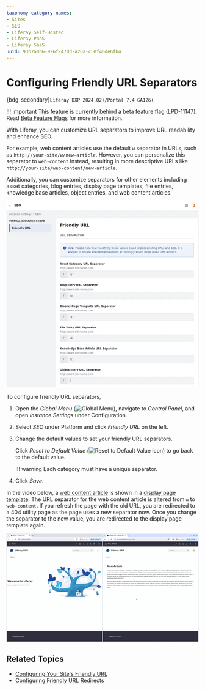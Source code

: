 ```yaml
---
taxonomy-category-names:
- Sites
- SEO
- Liferay Self-Hosted
- Liferay PaaS
- Liferay SaaS
uuid: 93b7a0b6-926f-47dd-a26a-c50f40de6fb4
---
```


# Configuring Friendly URL Separators

{bdg-secondary}`Liferay DXP 2024.Q2+/Portal 7.4 GA126+`

!!! important
    This feature is currently behind a beta feature flag (LPD-11147). Read [Beta Feature Flags](../../../system-administration/configuring-liferay/feature-flags.md#beta-feature-flags) for more information.

With Liferay, you can customize URL separators to improve URL readability and enhance SEO.

For example, web content articles use the default `w` separator in URLs, such as `http://your-site/w/new-article`. However, you can personalize this separator to `web-content` instead, resulting in more descriptive URLs like `http://your-site/web-content/new-article`.

Additionally, you can customize separators for other elements including asset categories, blog entries, display page templates, file entries, knowledge base articles, object entries, and web content articles.

![Customizable URL separators.](./configuring-friendly-url-separators/images/01.png)

To configure friendly URL separators,

1. Open the *Global Menu* (![Global Menu](../../../images/icon-applications-menu.png)), navigate to *Control Panel*, and open *Instance Settings* under Configuration.

1. Select *SEO* under Platform and click *Friendly URL* on the left.

1. Change the default values to set your friendly URL separators.

   Click *Reset to Default Value* (![Reset to Default Value icon](../../../images/icon-history.png)) to go back to the default value.

   !!! warning
       Each category must have a unique separator.

1. Click *Save*.

In the video below, a [web content article](../../../content-authoring-and-management/web-content.md) is shown in a [display page template](../../displaying-content/using-display-page-templates.md). The URL separator for the web content article is altered from `w` to `web-content`. If you refresh the page with the old URL, you are redirected to a 404 utility page as the page uses a new separator now. Once you change the separator to the new value, you are redirected to the display page template again.

![Configuring a friendly URL separator.](./configuring-friendly-url-separators/images/02.gif)

## Related Topics

- [Configuring Your Site's Friendly URL](./configuring-your-sites-friendly-url.md)
- [Configuring Friendly URL Redirects](./configuring-friendly-url-redirects.md)
